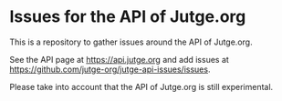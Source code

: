 # Issues for the API of Jutge.org

This is a repository to gather issues around the API of Jutge.org.

See the API page at https://api.jutge.org and add issues at https://github.com/jutge-org/jutge-api-issues/issues.

Please take into account that the API of Jutge.org is still experimental.
